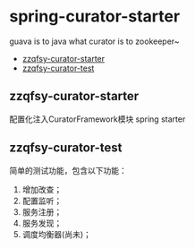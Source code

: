 # spring-curator-starter
guava is to java what curator is to zookeeper~
* [zzqfsy-curator-starter](#zzqfsy-curator-starter)
* [zzqfsy-curator-test](#zzqfsy-curator-test)

## <a name="zzqfsy-curator-starter"></a>zzqfsy-curator-starter
配置化注入CuratorFramework模块
spring starter

## <a name="zzqfsy-curator-test"></a>zzqfsy-curator-test
简单的测试功能，包含以下功能：
1. 增加改查；
2. 配置监听；
3. 服务注册；
4. 服务发现；
5. 调度均衡器(尚未)；